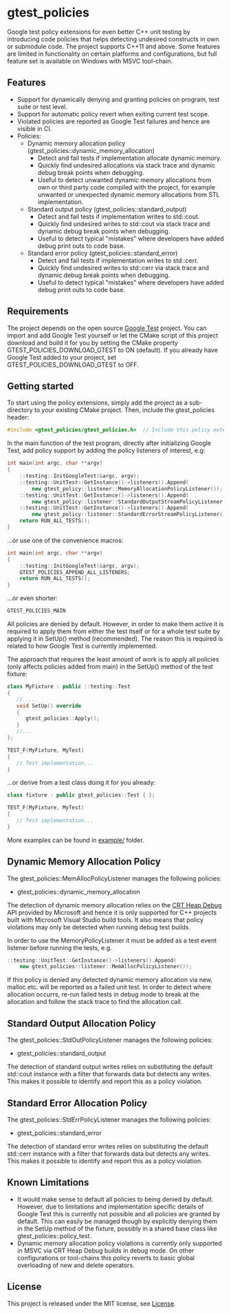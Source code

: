 # gtest_policies
Google test policy extensions for even better C++ unit testing by introducing code policies that helps detecting undesired constructs in own or submodule code. The project supports C++11 and above. Some features are limited in functionality on certain platforms and configurations, but full feature set is available on Windows with MSVC tool-chain.

## Features
- Support for dynamically denying and granting policies on program, test suite or test level.
- Support for automatic policy revert when exiting current test scope.
- Violated policies are reported as Google Test failures and hence are visible in CI.
- Policies:
	- Dynamic memory allocation policy (gtest_policies::dynamic_memory_allocation)
		- Detect and fail tests if implementation allocate dynamic memory.
		- Quickly find undesired allocations via stack trace and dynamic debug break points when debugging.
		- Useful to detect unwanted dynamic memory allocations from own or third party code compiled with the project, for example unwanted or unexpected dynamic memory allocations from STL implementation.
	- Standard output policy (gtest_policies::standard_output)
		- Detect and fail tests if implementation writes to std::cout.
		- Quickly find undesired writes to std::cout via stack trace and dynamic debug break points when debugging.
		- Useful to detect typical "mistakes" where developers have added debug print outs to code base.
	- Standard error policy (gtest_policies::standard_error)
		- Detect and fail tests if implementation writes to std::cerr.
		- Quickly find undesired writes to std::cerr via stack trace and dynamic debug break points when debugging.
		- Useful to detect typical "mistakes" where developers have added debug print outs to code base.		

## Requirements
The project depends on the open source [Google Test](https://github.com/google/googletest) project. You can import and add Google Test yourself or let the CMake script of this project download and build it for you by setting the CMake property GTEST_POLICIES_DOWNLOAD_GTEST to ON (default). If you already have Google Test added to your project, set GTEST_POLICIES_DOWNLOAD_GTEST to OFF.

## Getting started
To start using the policy extensions, simply add the project as a sub-directory to your existing CMake project. Then, include the gtest_policies header:

```cpp
#include <gtest_policies/gtest_policies.h>  // Include this policy extension
```

In the main function of the test program, directly after initializing Google Test, add policy support by adding the policy listeners of interest, e.g:

```cpp
int main(int argc, char **argv)
{
	::testing::InitGoogleTest(&argc, argv);
	::testing::UnitTest::GetInstance()->listeners().Append(
		new gtest_policy::listener::MemoryAllocationPolicyListener());
	::testing::UnitTest::GetInstance()->listeners().Append(
		new gtest_policy::listener::StandardOutputStreamPolicyListener());
	::testing::UnitTest::GetInstance()->listeners().Append(
		new gtest_policy::listener::StandardErrorStreamPolicyListener());		
	return RUN_ALL_TESTS();
}
```
...or use one of the convenience macros:

```cpp
int main(int argc, char **argv)
{
	::testing::InitGoogleTest(&argc, argv);
	GTEST_POLICIES_APPEND_ALL_LISTENERS;
	return RUN_ALL_TESTS();
}
```

...or even shorter:

```cpp
GTEST_POLICIES_MAIN
```

All policies are denied by default. However, in order to make them active it is required to apply them from either the test itself or for a whole test suite by applying it in SetUp() method (recommended). The reason this is required is related to how Google Test is currently implemented. 

The approach that requires the least amount of work is to apply all policies (only affects policies added from main) in the SetUp() method of the test fixture:

```cpp
class MyFixture : public ::testing::Test 
{ 
   // ...
   void SetUp() override
   {
      gtest_policies::Apply();
   }
   //...
};

TEST_F(MyFixture, MyTest)
{
   // Test implementation...
}
```

...or derive from a test class doing it for you already:

```cpp
class fixture : public gtest_policies::Test { };

TEST_F(MyFixture, MyTest)
{
   // Test implementation...
}
```

More examples can be found in [example/](example) folder.

## Dynamic Memory Allocation Policy

The gtest_policies::MemAllocPolicyListener manages the following policies:
- gtest_policies::dynamic_memory_allocation

The detection of dynamic memory allocation relies on the [CRT Heap Debug](https://docs.microsoft.com/en-us/visualstudio/debugger/crt-debug-heap-details?view=vs-2019) API provided by Microsoft and hence it is only supported for C++ projects built with Microsoft Visual Studio build tools. It also means that policy violations may only be detected when running debug test builds.

In order to use the MemoryPolicyListener it must be added as a test event listener before running the tests, e.g.

```cpp
::testing::UnitTest::GetInstance()->listeners().Append(
	new gtest_policies::listener::MemAllocPolicyListener());
```

If this policy is denied any detected dynamic memory allocation via new, malloc etc. will be reported as a failed unit test. In order to detect where allocation occurrs, re-run failed tests in debug mode to break at the allocation and follow the stack trace to find the allocation call.

## Standard Output Allocation Policy

The gtest_policies::StdOutPolicyListener manages the following policies:
- gtest_policies::standard_output

The detection of standard output writes relies on substituting the default std::cout instance with a filter that forwards data but detects any writes. This makes it possible to identify and report this as a policy violation.

## Standard Error Allocation Policy

The gtest_policies::StdErrPolicyListener manages the following policies:
- gtest_policies::standard_error

The detection of standard error writes relies on substituting the default std::cerr instance with a filter that forwards data but detects any writes. This makes it possible to identify and report this as a policy violation.

## Known Limitations
- It would make sense to default all policies to being denied by default. However, due to limitations and implementation specific details of Google Test this is currently not possible and all policies are granted by default. This can easily be managed though by explicitly denying them in the SetUp method of the fixture, possibly in a shared base class like gtest_policies::policy_test.
- Dynamic memory allocation policy violations is currently only supported in MSVC via CRT Heap Debug builds in debug mode. On other configurations or tool-chains this policy reverts to basic global overloading of new and delete operators.

## License

This project is released under the MIT license, see [License](https://github.com/ekcoh/gtest-policies/blob/master/LICENSE).
